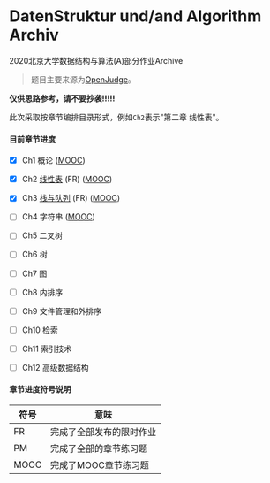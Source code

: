 # DatenStruktur und/and Algorithm Archiv
 2020北京大学数据结构与算法(A)部分作业Archive

> 题目主要来源为[OpenJudge](http://dsa.openjudge.cn/)。

**仅供思路参考，请不要抄袭!!!!!**

此次采取按章节编排目录形式，例如`Ch2`表示"第二章 线性表"。

#### 目前章节进度

- [x] Ch1 概论 ([MOOC](https://github.com/wr786/DatenStruktur-und-Algorithm-Archiv/tree/master/MOOC/Ch1.md))

- [x] Ch2 [线性表](https://github.com/wr786/DatenStruktur-und-Algorithm-Archiv/tree/master/Ch2) (FR) ([MOOC](https://github.com/wr786/DatenStruktur-und-Algorithm-Archiv/tree/master/MOOC/Ch2.md))

- [x] Ch3 [栈与队列](https://github.com/wr786/DatenStruktur-und-Algorithm-Archiv/tree/master/Ch3) (FR) ([MOOC](https://github.com/wr786/DatenStruktur-und-Algorithm-Archiv/tree/master/MOOC/Ch3.md))
- [ ] Ch4 字符串 ([MOOC](https://github.com/wr786/DatenStruktur-und-Algorithm-Archiv/tree/master/MOOC/Ch4.md))
- [ ] Ch5 二叉树
- [ ] Ch6 树
- [ ] Ch7 图
- [ ] Ch8 内排序
- [ ] Ch9 文件管理和外排序
- [ ] Ch10 检索
- [ ] Ch11 索引技术
- [ ] Ch12 高级数据结构

#### 章节进度符号说明

| 符号 | 意味                     |
| ---- | ------------------------ |
| FR   | 完成了全部发布的限时作业 |
| PM   | 完成了全部的章节练习题   |
| MOOC | 完成了MOOC章节练习题     |

